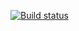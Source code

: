 [![Build status](https://ci.appveyor.com/api/projects/status/j7enpe9yq7rowyvr?svg=true)](https://ci.appveyor.com/project/ellamolochko/hw499)